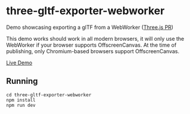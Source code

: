 # three-gltf-exporter-webworker

Demo showcasing exporting a glTF from a WebWorker ([Three.js PR](https://github.com/mrdoob/three.js/pull/23857))

This demo works should work in all modern browsers, it will only use the WebWorker if your browser supports OffscreenCanvas. At the time of publishing, only Chromium-based browsers support OffscreenCanvas.

[Live Demo](https://robertlong.github.io/three-gltf-exporter-webworker/)

## Running

```
cd three-gltf-exporter-webworker
npm install
npm run dev
```